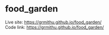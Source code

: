 # food_garden
Live site: https://grmithu.github.io/food_garden/ <br>
Code link: https://grmithu.github.io/food_garden/
